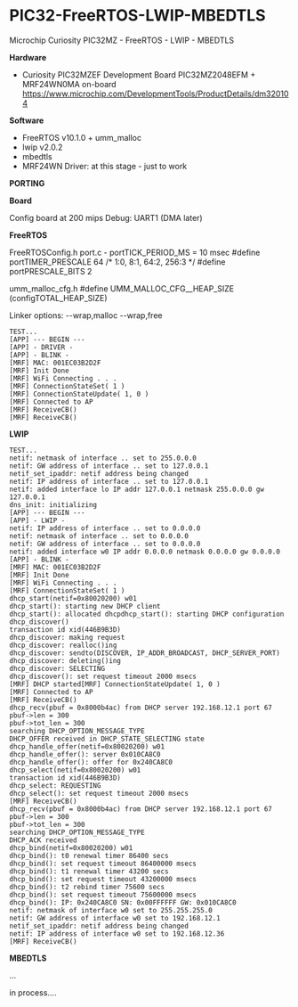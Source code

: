 # PIC32-FreeRTOS-LWIP-MBEDTLS
Microchip Curiosity PIC32MZ - FreeRTOS - LWIP - MBEDTLS

**Hardware**
* Curiosity PIC32MZEF Development Board PIC32MZ2048EFM + MRF24WN0MA on-board 
https://www.microchip.com/DevelopmentTools/ProductDetails/dm320104

**Software**
* FreeRTOS v10.1.0 + umm_malloc
* lwip v2.0.2
* mbedtls
* MRF24WN Driver: at this stage - just to work

**PORTING**

**Board**

Config board at 200 mips
Debug: UART1 (DMA later)

**FreeRTOS**

FreeRTOSConfig.h
port.c - portTICK_PERIOD_MS = 10 msec
#define portTIMER_PRESCALE	64 /* 1:0, 8:1, 64:2, 256:3 */
#define portPRESCALE_BITS	2

umm_malloc_cfg.h 
#define UMM_MALLOC_CFG__HEAP_SIZE   (configTOTAL_HEAP_SIZE)

Linker options: --wrap,malloc --wrap,free
```
TEST...
[APP] --- BEGIN ---
[APP] - DRIVER -
[APP] - BLINK -
[MRF] MAC: 001EC03B2D2F
[MRF] Init Done
[MRF] WiFi Connecting . . .
[MRF] ConnectionStateSet( 1 )
[MRF] ConnectionStateUpdate( 1, 0 )
[MRF] Connected to AP
[MRF] ReceiveCB()
[MRF] ReceiveCB()
```

**LWIP**

```
TEST...
netif: netmask of interface .. set to 255.0.0.0
netif: GW address of interface .. set to 127.0.0.1
netif_set_ipaddr: netif address being changed
netif: IP address of interface .. set to 127.0.0.1
netif: added interface lo IP addr 127.0.0.1 netmask 255.0.0.0 gw 127.0.0.1
dns_init: initializing
[APP] --- BEGIN ---
[APP] - LWIP -
netif: IP address of interface .. set to 0.0.0.0
netif: netmask of interface .. set to 0.0.0.0
netif: GW address of interface .. set to 0.0.0.0
netif: added interface w0 IP addr 0.0.0.0 netmask 0.0.0.0 gw 0.0.0.0
[APP] - BLINK -
[MRF] MAC: 001EC03B2D2F
[MRF] Init Done
[MRF] WiFi Connecting . . .
[MRF] ConnectionStateSet( 1 )
dhcp_start(netif=0x80020200) w01
dhcp_start(): starting new DHCP client
dhcp_start(): allocated dhcpdhcp_start(): starting DHCP configuration
dhcp_discover()
transaction id xid(446B9B3D)
dhcp_discover: making request
dhcp_discover: realloc()ing
dhcp_discover: sendto(DISCOVER, IP_ADDR_BROADCAST, DHCP_SERVER_PORT)
dhcp_discover: deleting()ing
dhcp_discover: SELECTING
dhcp_discover(): set request timeout 2000 msecs
[MRF] DHCP started[MRF] ConnectionStateUpdate( 1, 0 )
[MRF] Connected to AP
[MRF] ReceiveCB()
dhcp_recv(pbuf = 0x8000b4ac) from DHCP server 192.168.12.1 port 67
pbuf->len = 300
pbuf->tot_len = 300
searching DHCP_OPTION_MESSAGE_TYPE
DHCP_OFFER received in DHCP_STATE_SELECTING state
dhcp_handle_offer(netif=0x80020200) w01
dhcp_handle_offer(): server 0x010CA8C0
dhcp_handle_offer(): offer for 0x240CA8C0
dhcp_select(netif=0x80020200) w01
transaction id xid(446B9B3D)
dhcp_select: REQUESTING
dhcp_select(): set request timeout 2000 msecs
[MRF] ReceiveCB()
dhcp_recv(pbuf = 0x8000b4ac) from DHCP server 192.168.12.1 port 67
pbuf->len = 300
pbuf->tot_len = 300
searching DHCP_OPTION_MESSAGE_TYPE
DHCP_ACK received
dhcp_bind(netif=0x80020200) w01
dhcp_bind(): t0 renewal timer 86400 secs
dhcp_bind(): set request timeout 86400000 msecs
dhcp_bind(): t1 renewal timer 43200 secs
dhcp_bind(): set request timeout 43200000 msecs
dhcp_bind(): t2 rebind timer 75600 secs
dhcp_bind(): set request timeout 75600000 msecs
dhcp_bind(): IP: 0x240CA8C0 SN: 0x00FFFFFF GW: 0x010CA8C0
netif: netmask of interface w0 set to 255.255.255.0
netif: GW address of interface w0 set to 192.168.12.1
netif_set_ipaddr: netif address being changed
netif: IP address of interface w0 set to 192.168.12.36
[MRF] ReceiveCB()
```

**MBEDTLS**

...

in process....
